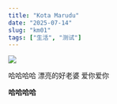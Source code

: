 ```yaml
---
title: "Kota Marudu"
date: "2025-07-14"
slug: "km01"
tags: ["生活", "测试"]
---
```

![](https://prod-files-secure.s3.us-west-2.amazonaws.com/112d0858-5090-4d34-a606-b75eb8d65fd2/c7b45876-473c-4fb6-85d3-cb84a84bfc51/1000201235.jpg?X-Amz-Algorithm=AWS4-HMAC-SHA256&X-Amz-Content-Sha256=UNSIGNED-PAYLOAD&X-Amz-Credential=ASIAZI2LB466WIF3ZMOQ%2F20250724%2Fus-west-2%2Fs3%2Faws4_request&X-Amz-Date=20250724T093936Z&X-Amz-Expires=3600&X-Amz-Security-Token=IQoJb3JpZ2luX2VjEAIaCXVzLXdlc3QtMiJHMEUCIHgT7RQFE2w5A%2FGS8S3iP6xrP%2BPe1vRrnP%2FnnNLbTrGFAiEA9ZNZworAdHERzn4k94ansi9ohlt%2BwHVzjH1C8FL0Hscq%2FwMIKhAAGgw2Mzc0MjMxODM4MDUiDEUk593ScsDP4u%2F6wircA9fbH2w9VvYV5oomFN2YHZ25STWcleArcw5eTEG0m0Pxu%2BaAK4rAaX%2B%2B7MRwpWgLsabjZwxnss%2BnG8tIcC1wJ4Xf41BvoBq3L1%2BvRcLwsx8cHsSlqpFOo2P0E3GC4hHTeUrt1XpBChffBPBG0Nui3ntJZF820EvCQY%2B0i3FHm7Dyc%2FMsrFmuZd6GbG6vFskv2VlLb6Eb2wLwlXF%2Fat1TcLZKHr4Jwswm54cPYVPmLfULtAt2U%2FQbP%2FsaJTwIScCkQJ9HzJCClvyhsmjbKqHpulri52perZmZzrG%2FbMxgJh6p2ZBR%2F4kuzUIH8UbCHv6uHtcpMSUr%2B%2BVHV8a8miNu27DIS3aNW5Smwh%2BARdDgWaKqopPHekCy2pw6RHd%2BiC6SW8FHuvMEyQ2PtvlsVXANYuOmsWzYNTtsXf6fEl0%2BvlVCA5zrrR6WsjY19VWhoPomLR9r%2FvWXa6Kx3ANJSdx8I4Bxo32IB3R%2Bp5Dt6hJiRudGl07MPYh5MtkQaBnZscf7CGsCGIJJA5E0WvKvTZ4WqOptaZAiOW7M6CcpPJI0d8il3GTz7kpcGIlhRGbgfu0VnPXrUGa7rp%2Bok2nh3JdKQ7jdYh1yUquoUzz7sTuJVDXXGPcbjCm%2BN118fdEmMMP2h8QGOqUBnWF3DPJK7BaNbOq0y3kzWCis04QsA0x8UwQODfU2LpQ6ut6%2F1cW%2BxWd%2BVoAinW%2FD7O9RSkhv4ToHPZT2AaeDIoPTkEIG%2FNEmXzVi3%2F3Ka%2B0QlyQNPuNDLoEKrM%2BMW0QqqCHITWhORbpG9mlJJwhIk8D4XasISnuIUck4K8SUU6o%2FBVDASu4eEdtLcUilI62LYMMC28M1CCJpUxkMxB%2BEt4YRyGmY&X-Amz-Signature=a7a224cf43effe11fe883833b1624fbefe8c3e0a76d8ec10c2e5b3b199c9dcf4&X-Amz-SignedHeaders=host&x-amz-checksum-mode=ENABLED&x-id=GetObject)


哈哈哈哈  漂亮的好老婆  爱你爱你


**哈哈哈哈**

